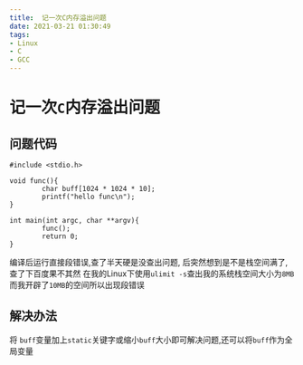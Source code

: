 ```yaml
---
title:  记一次C内存溢出问题
date: 2021-03-21 01:30:49
tags:
- Linux
- C
- GCC
---
```


#  记一次`C`内存溢出问题
## 问题代码
```
#include <stdio.h>

void func(){
        char buff[1024 * 1024 * 10];
        printf("hello func\n");
}

int main(int argc, char **argv){
        func();
        return 0;
}

```
编译后运行直接段错误,查了半天硬是没查出问题, 后突然想到是不是栈空间满了,查了下百度果不其然
在我的Linux下使用`ulimit -s`查出我的系统栈空间大小为`8MB`而我开辟了`10MB`的空间所以出现段错误

## 解决办法
将 `buff`变量加上`static`关键字或缩小`buff`大小即可解决问题,还可以将`buff`作为全局变量



